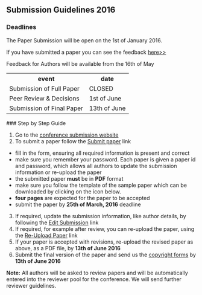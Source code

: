 ## Submission Guidelines 2016

### Deadlines


The Paper Submission will be open on the 1st of January 2016. 

If you have submitted a paper you can see the feedback [here>>](http://conference.4m-association.org/author/show_reviews.php)

Feedback for Authors will be available from the 16th of May 

<table class="info" style="width:100%;">
<tr><th>event</th><th>date</th></tr>
<tr class="current"><td>Submission of Full Paper</td><td>CLOSED</td></tr>  
<tr><td>Peer Review & Decisions</td><td>1st of June</td></tr>
<tr><td>Submission of Final Paper</td><td>13th of June</td></tr> 
</table>
<!--break-->
### Step by Step Guide

1. Go to the [conference submission website](http://conference.4m-association.org) 
2. To submit a paper follow the [Submit paper](http://conference.4m-association.org/author/submit.php) link
  * fill in the form, ensuring all required information is present and correct
  * make sure you remember your password. Each paper is given a paper id and password, which allows all authors to update the submission information or re-upload the paper
  * the submitted paper **must** be in **PDF** format
  * make sure you follow the template of the sample paper which can be downloaded by clicking on the icon below. 
  * **four pages** are expected for the paper to be accepted
  * submit the paper by **25th of March, 2016** deadline
3. If required, update the submission information, like author details, by following the [Edit Submission](http://conference.4m-association.org/author/edit.php) link
4. If required, for example after review, you can re-upload the paper, using the [Re-Upload Paper](http://conference.4m-association.org/author/upload.php?t=reup) link
5. If your paper is accepted with revisions, re-upload the revised paper as above, as a PDF file, by **13th of June 2016**
6. Submit the final version of the paper and send us the [copyright forms](/4m-association/content/License-Agreement-2015)  by **13th of June 2016**

**Note:** All authors will be asked to review papers and will be automatically entered into the reviewer pool for the conference. We will send further reviewer guidelines.